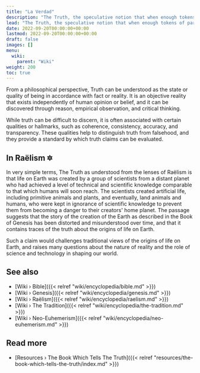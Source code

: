```yaml
---
title: "La Verdad"
description: "The Truth, the speculative notion that when enough tokens of partial truths are suitably demystified and compiled together, a cohesive all-encompassing narrative emerges that tells the chronicles of how life on Earth was engineered by an extraterrestrial civilization and of what followed thereafter up to this very day where this Truth will be revealed and retold during the times of the Apocalypse."
lead: "The Truth, the speculative notion that when enough tokens of partial truths are suitably demystified and compiled together, a cohesive all-encompassing narrative emerges that tells the chronicles of how life on Earth was engineered by an extraterrestrial civilization and of what followed thereafter up to this very day where this Truth will be revealed and retold during the times of the Apocalypse."
date: 2022-09-20T00:00:00+00:00
lastmod: 2022-09-20T00:00:00+00:00
draft: false
images: []
menu:
  wiki:
    parent: "Wiki"
weight: 200
toc: true
---
```


From a philosophical perspective, Truth can be understood as the state or quality of being in accordance with fact or reality. It is an objective reality that exists independently of human opinion or belief, and it can be discovered through reason, empirical observation, and critical thinking.

While truth can be difficult to discern, it is often associated with certain qualities or hallmarks, such as coherence, consistency, accuracy, and transparency. These qualities help to distinguish truth from falsehood, and they provide a standard by which truth claims can be evaluated.

## In Raëlism 🔯

In very simple terms, The Truth as understood from the lenses of Raëlism is that life on Earth was created by a group of scientists from a distant planet who had achieved a level of technical and scientific knowledge comparable to that which humans will soon reach. The scientists created artificial life, including primitive animals and plants, and eventually, land animals and humans, who were kept in ignorance of scientific knowledge to prevent them from becoming a danger to their creators' home planet. The passage suggests that the story of the creation of the Earth as described in the Book of Genesis has been distorted and misunderstood over time, and that it contains traces of the truth about the origins of life on Earth.

Such a claim would challenges traditional views of the origins of life on Earth, and raises many questions about the nature of reality and the role of science and technology in shaping our world.

## See also

- [Wiki › Bible]({{< relref "wiki/encyclopedia/bible.md" >}})
- [Wiki › Genesis]({{< relref "wiki/encyclopedia/genesis.md" >}})
- [Wiki › Raëlism]({{< relref "wiki/encyclopedia/raelism.md" >}})
- [Wiki › The Tradition]({{< relref "wiki/encyclopedia/the-tradition.md" >}})
- [Wiki › Neo-Euhemerism]({{< relref "wiki/encyclopedia/neo-euhemerism.md" >}})

## Read more

- [Resources › The Book Which Tells The Truth]({{< relref "resources/the-book-which-tells-the-truth/index.md" >}})
